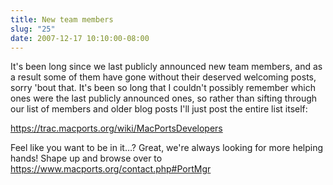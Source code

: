 ```yaml
---
title: New team members
slug: "25"
date: 2007-12-17 10:10:00-08:00
---
```


It's been long since we last publicly announced new team members, and as a result some of them have gone without their deserved welcoming posts, sorry 'bout that. It's been so long that I couldn't possibly remember which ones were the last publicly announced ones, so rather than sifting through our list of members and older blog posts I'll just post the entire list itself:

<https://trac.macports.org/wiki/MacPortsDevelopers>

Feel like you want to be in it…? Great, we're always looking for more helping hands! Shape up and browse over to <https://www.macports.org/contact.php#PortMgr>
